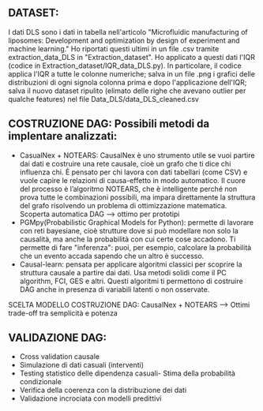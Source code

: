 ## DATASET:
I dati DLS sono i dati in tabella nell'articolo "Microfluidic manufacturing of liposomes: Development and
optimization by design of experiment and machine learning."
Ho riportati questi ultimi in un file .csv tramite extraction_data_DLS in "Extraction_dataset".
Ho applicato a questi dati l'IQR (codice in Extraction_dataset/IQR_data_DLS.py). In particolare, il codice applica l'IQR a tutte le colonne numeriche;
salva in un file .png i grafici delle distribuzioni di ogni signola colonna prima e dopo l'applicazione dell'IQR; salva il nuovo dataset ripulito 
(elimato delle righe che avevano outlier per qualche features) nel file Data_DLS/data_DLS_cleaned.csv

## COSTRUZIONE DAG: Possibili metodi da implentare analizzati:
- CasualNex + NOTEARS: CausalNex è uno strumento utile se vuoi partire dai dati e costruire una rete causale, cioè un grafo che ti dice chi influenza chi. 
È pensato per chi lavora con dati tabellari (come CSV) e vuole capire le relazioni di causa-effetto in modo automatico.
Il cuore del processo è l’algoritmo NOTEARS, che è intelligente perché non prova tutte le combinazioni possibili, ma impara direttamente la struttura del grafo risolvendo un problema di ottimizzazione matematica. 
Scoperta automatica DAG --> ottimo per prototipi
- PGMpy(Probabilistic Graphical Models for Python): permette di lavorare con reti bayesiane, cioè strutture dove si può modellare non solo la causalità, ma anche la probabilità con cui certe cose accadono. 
Ti permette di fare "inferenza": puoi, per esempio, calcolare la probabilità che un evento accada sapendo che un altro è successo.
- Causal-learn: pensata per applicare algoritmi classici per scoprire la struttura causale a partire dai dati. 
Usa metodi solidi come il PC algorithm, FCI, GES e altri. Questi algoritmi ti permettono di costruire DAG anche in presenza di variabili latenti o non osservate.

SCELTA MODELLO COSTRUZIONE DAG: CausalNex + NOTEARS --> Ottimi trade-off tra semplicità e potenza

## VALIDAZIONE DAG:
- Cross validation causale
- Simulazione di dati casuali (interventi) 
- Testing statistico delle dipendenza casuali- Stima della probabilità condizionale
- Verifica della coerenza con la distribuzione dei dati
- Validazione incrociata con modelli predittivi
